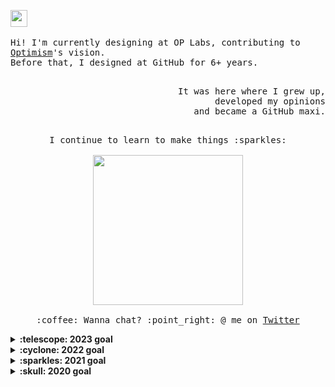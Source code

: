 <p align="left">
  <img src="https://user-images.githubusercontent.com/5679180/79618120-0daffb80-80be-11ea-819e-d2b0fa904d07.gif" width="27px">
  <br><br>
  <samp>
    Hi! I'm currently designing at OP Labs, contributing to <a href="https://www.optimism.io/">Optimism</a>'s vision.
    <br>Before that, I designed at GitHub for 6+ years.
  </samp>
</p>

<p align="right">
  <samp>
    <br>It was here where I grew up,
    <br>developed my opinions
    <br>and became a GitHub maxi.
  </samp>
</p>

<p align="center">
  <samp>
    <br>I continue to learn to make things :sparkles:<br><br>
    <img src="https://i.imgur.com/kdKhgx6.gif" width="240px" align="center">
    <br><br>:coffee: Wanna chat? :point_right: @ me on <a href="https://twitter.com/pifafu">Twitter</a>
  </samp>
</p>

<details>
  <summary><b>:telescope: 2023 goal</b></summary>
   I've become deeply committed to [Optimism's vision](https://www.optimism.io/vision) of the decentralized future. My most important goal this year is to grow the design function at OP Labs such that I'm the worst designer on the team. Building this design team will be my ongoing contribution in supporting Optimism's progress on solving gnarly problems like public goods funding, identity, and contribution in web3.
</details>

<details>
  <summary><b>:cyclone: 2022 goal</b></summary>
   My 2022 goal was to start learning and designing for governance in web3. This is still an ongoing journey, but I've made some progress through my time at OP Labs :relieved:
</details>

<details>
  <summary><b>:sparkles: 2021 goal</b></summary>
  ✨ <strong><a href="https://prettygood.club/">I DID IT!</a></strong> ✨ I <i>finally</i> focused on a body of work in pottery. I'm damn proud. Going to keep it up, but slowly. :)<br><br>
  <i>I didn't complete my 2020 goal, but it was a crazy different year 😂 In 2021, I want to finally have a portfolio site and make an online storefront for my <a href="https://www.instagram.com/prettygoodclub/" target="_blank">pottery</a>. Here's to new aspirations and forgiving yourself for not finishing every goal you set for yourself for the new year.</i>
</details>

<details>
  <summary><b>:skull: 2020 goal</b></summary>
  I want to make a little game this year.<br>I'm currently working on a small gameboy game with <a href="https://github.com/tfgrimes">@tfgrimes</a> using <a href="https://github.com/chrismaltby/gb-studio" target="_blank">GBStudio.dev</a>, which is an awesome game creator tool that makes it really easy to design a game if you're primarily focusing on the art and story (like myself). I'm hoping to print this on a cartridge when I'm done so you can actually experience it on a Gameboy!
</details>
